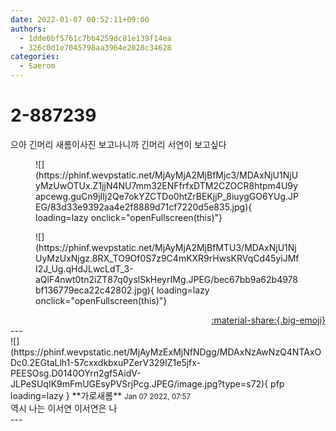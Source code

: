 ```yaml
---
date: 2022-01-07 00:52:11+09:00
authors:
  - 1dde0bf5761c7bb4259dc81e139f14ea
  - 326c0d1e7045798aa3964e2028c34628
categories:
  - Saerom
---
```


# 2-887239

<div class="post-container" markdown="1">
<div class="content-container md-sidebar__scrollwrap" markdown="1">

으아 긴머리 새롬이사진 보고나니까 긴머리 서연이 보고싶다
<figure markdown="1">
![](https://phinf.wevpstatic.net/MjAyMjA2MjBfMjc3/MDAxNjU1NjUyMzUwOTUx.Z1jjN4NU7mm32ENFfrfxDTM2CZOCR8htpm4U9yapcewg.guCn9jIIj2Qe7okYZCTDo0htZrBEKjjP_8iuygGO6YUg.JPEG/83d33e9392aa4e2f8889d71cf7220d5e835.jpg){ loading=lazy onclick="openFullscreen(this)"}
</figure>

<figure markdown="1">
![](https://phinf.wevpstatic.net/MjAyMjA2MjBfMTU3/MDAxNjU1NjUyMzUxNjgz.8RX_TO9Of0S7z9C4mKXR9rHwsKRVqCd45yiJMfI2J_Ug.qHdJLwcLdT_3-aQlF4nwt0tn2iZT87q0yslSkHeyrIMg.JPEG/bec67bb9a62b4978bf136779eca22c42802.jpg){ loading=lazy onclick="openFullscreen(this)"}
</figure>


</div>
</div>

<div style="text-align: right;" markdown="1">
<a href="https://weverse.io/fromis9/fanpost/2-887239" style="text-align: right;">:material-share:{.big-emoji}</a>
</div>
---

<div class="comments-container md-sidebar__scrollwrap" markdown="1">
<div class="comment" markdown="1">
<div class='id-container' markdown="1">
![](https://phinf.wevpstatic.net/MjAyMzExMjNfNDgg/MDAxNzAwNzQ4NTAxODc0.2EGtaLlh1-57cxxdkbxuPZerV329IZ1e5jfx-PEESOsg.D0140OYrn2gf5AidV-JLPeSUqIK9mFmUGEsyPVSrjPcg.JPEG/image.jpg?type=s72){ pfp loading=lazy }
**<span class="artist">가로새롬</span>** <small>Jan 07 2022, 07:57</small><br>
</div>
<div class='comment-body' markdown="1">
역시 나는 이서연 이서연은 나 
</div>
</div>
</div>
---
